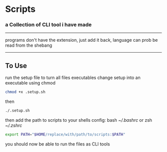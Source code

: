 
# Scripts

### a Collection of CLI tool i have made

---

programs don't have the extension, just add it back, language can prob be read from the shebang 

---

## **To Use**

run the setup file to turn all files executables
change setup into an executable using chmod
``` bash
chmod +x .setup.sh
```
then
``` bash
./.setup.sh
```

then add the path to scripts to your shells config: bash *~/.bashrc* or zsh *~/.zshrc*
``` bash
export PATH="$HOME/replace/with/path/to/scripts:$PATH"
```
you should now be able to run the files as CLI tools